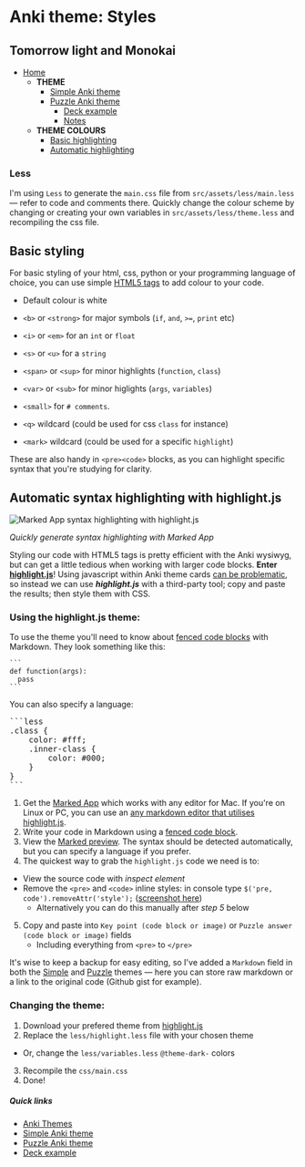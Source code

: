 # Anki theme: Styles
## Tomorrow light and Monokai

- [Home](../../../README.md)
  - **THEME**
    - [Simple Anki theme](../../README.md#simple-theme)
    - [Puzzle Anki theme](../../README.md#puzzle-theme)
      - [Deck example](../../../deck/README.md)
      - [Notes](../../README.md#notes)
  - **THEME COLOURS**
    - [Basic highlighting](../css/README.md)
    - [Automatic highlighting](../css/README.md#automatic-syntax-highlighting-with-highlightjs)

### Less

I'm using `Less` to generate the `main.css` file from `src/assets/less/main.less` — refer to code and comments there. Quickly change the colour scheme by changing or creating your own variables in `src/assets/less/theme.less` and recompiling the css file.

## Basic styling

For basic styling of your html, css, python or your programming language of choice, you can use simple [HTML5 tags](https://developer.mozilla.org/en/docs/Web/HTML/Element) to add colour to your code.

- Default colour is white
- `<b>` or `<strong>` for major symbols (`if`, `and`, `>=`, `print` etc)
- `<i>` or `<em>` for an `int` or `float`
- `<s>` or `<u>` for a `string`
- `<span>` or `<sup>` for minor highlights (`function`, `class`)
- `<var>` or `<sub>` for minor higlights (`args`, `variables`)
- `<small>` for `# comments`.

- `<q>` wildcard (could be used for css `class` for instance)
- `<mark>` wildcard (could be used for a specific `highlight`)

These are also handy in `<pre><code>` blocks, as you can highlight specific syntax that you're studying for clarity.


## Automatic syntax highlighting with highlight.js

![Marked App syntax highlighting with highlight.js](../img/marked-app-inspector.png)

*Quickly generate syntax highlighting with Marked App*

Styling our code with HTML5 tags is pretty efficient with the Anki wysiwyg, but can get a little tedious when working with larger code blocks. **Enter [highlight.js](https://highlightjs.org/)**! Using javascript within Anki theme cards [can be problematic](http://ankisrs.net/docs/manual.html#javascript), so instead we can use ***highlight.js*** with a third-party tool; copy and paste the results; then style them with CSS.

### Using the highlight.js theme:

To use the theme you'll need to know about [fenced code blocks](https://help.github.com/articles/github-flavored-markdown/#fenced-code-blocks) with Markdown. They look something like this:

<pre><code>```
def function(args):
  pass
```</code></pre>

You can also specify a language:

<pre></code>```less
.class {
    color: #fff;
    .inner-class {
        color: #000;
    }
}
```</code></pre>

1. Get the [Marked App](http://marked2app.com/help/Special_Features/For_Programmers.html) which works with any editor for Mac. If you're on Linux or PC, you can use an [any markdown editor that utilises highlight.js](http://jbt.github.io/markdown-editor/).
2. Write your code in Markdown using a [fenced code block](https://help.github.com/articles/github-flavored-markdown/#fenced-code-blocks).
3. View the [Marked preview](#automatic-syntax-highlighting-with-highlight-js). The syntax should be detected automatically, but you can specify a language if you prefer.
4. The quickest way to grab the `highlight.js` code we need is to:
  - View the source code with *inspect element*
  - Remove the `<pre>` and `<code>` inline styles: in console type `$('pre, code').removeAttr('style');` ([screenshot here](../img/marked-app-console.png))
    - Alternatively you can do this manually after *step 5* below
5. Copy and paste into `Key point (code block or image)` or `Puzzle answer (code block or image)` fields
   - Including everything from `<pre>` to `</pre>`

It's wise to keep a backup for easy editing, so I've added a `Markdown` field in both the [Simple](../../simple/README.md) and [Puzzle](../../puzzle/README.md) themes — here you can store raw markdown or a link to the original code (Github gist for example).

### Changing the theme:

1. Download your prefered theme from [highlight.js](https://highlightjs.org/download/)
2. Replace the `less/highlight.less` file with your chosen theme
  - Or, change the `less/variables.less` `@theme-dark-` colors
3. Recompile the `css/main.css`
4. Done!


##### Quick links

- [Anki Themes](../../../README.md)
- [Simple Anki theme](../../simple/README.md)
- [Puzzle Anki theme](../../puzzle/README.md)
- [Deck example](../../../dist/deck/README.md)


